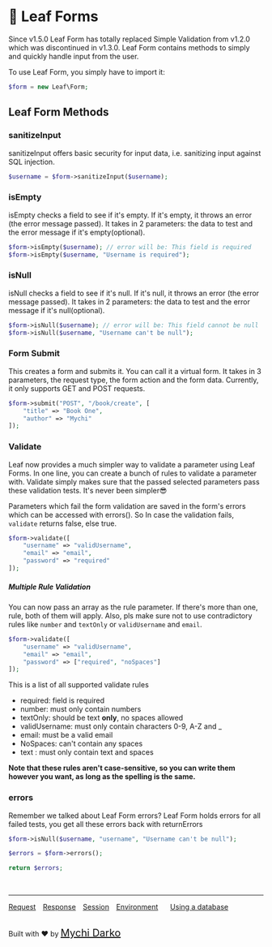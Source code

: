 # 🎢 Leaf Forms

Since v1.5.0 Leaf Form has totally replaced Simple Validation from v1.2.0 which was discontinued in v1.3.0. Leaf Form contains methods to simply and quickly handle input from the user.

To use Leaf Form, you simply have to import it:

```php
$form = new Leaf\Form;
```

## Leaf Form Methods

### sanitizeInput

sanitizeInput offers basic security for input data, i.e. sanitizing input against SQL injection.

```php
$username = $form->sanitizeInput($username);
```

### isEmpty

isEmpty checks a field to see if it's empty. If it's empty, it throws an error (the error message passed). It takes in 2 parameters: the data to test and the error message if it's empty(optional).

```php
$form->isEmpty($username); // error will be: This field is required
$form->isEmpty($username, "Username is required");
```

### isNull

isNull checks a field to see if it's null. If it's null, it throws an error (the error message passed). It takes in 2 parameters: the data to test and the error message if it's null(optional).

```php
$form->isNull($username); // error will be: This field cannot be null
$form->isNull($username, "Username can't be null");
```

### Form Submit

This creates a form and submits it. You can call it a virtual form.  It takes in 3 parameters, the request type, the form action and the form data. Currently, it only supports GET and POST requests.

```php
$form->submit("POST", "/book/create", [
	"title" => "Book One",
	"author" => "Mychi"
]);
```

### Validate

Leaf now provides a much simpler way to validate a parameter using Leaf Forms. In one line, you can create a bunch of rules to validate a parameter with. Validate simply makes sure that the passed selected parameters pass these validation tests. It's never been simpler😎

Parameters which fail the form validation are saved in the form's errors which can be accessed with errors(). So In case the validation fails, `validate` returns false, else true.

```php
$form->validate([
	"username" => "validUsername",
	"email" => "email",
	"password" => "required"
]);
```

##### Multiple Rule Validation

You can now pass an array as the rule parameter. If there's more than one, rule, both of them will apply. Also, pls make sure not to use contradictory rules like `number` and `textOnly` or `validUsername` and `email`.

```php
$form->validate([
	"username" => "validUsername",
	"email" => "email",
	"password" => ["required", "noSpaces"]
]);
```

This is a list of all supported validate rules

- required: field is required
- number: must only contain numbers
- textOnly: should be text **only**, no spaces allowed
- validUsername: must only contain characters 0-9, A-Z and _
- email: must be a valid email
- NoSpaces: can't contain any spaces
- text : must only contain text and spaces

**Note that these rules aren't case-sensitive, so you can write them however you want, as long as the spelling is the same.**

### errors

Remember we talked about Leaf Form errors? Leaf Form holds errors for all failed tests, you get all these errors back with returnErrors

```php
$form->isNull($username, "username", "Username can't be null");

$errors = $form->errors();

return $errors;
```

<br>
<hr>

<a href="#/2.1/http/request" style="margin: 0px">Request</a>
<a href="#/2.1/http/response" style="margin: 0px 10px;">Response</a>
<a href="#/2.1/http/session" style="margin: 0px; 10px;">Session</a>
<a href="#/2.1/environment" style="margin: 0px 10px;">Environment</a>
<a href="#/2.1/database" style="margin: 0px 10px;">Using a database</a>

<br>
Built with ❤ by <a href="https://mychi.netlify.com" style="font-size: 20px; color: #111;" target="_blank">Mychi Darko</a>